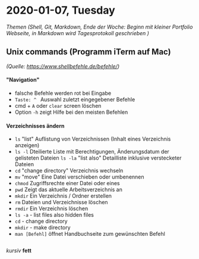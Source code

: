 # 2020-01-07, Tuesday
*Themen (Shell, Git, Markdown, Ende der Woche: Beginn mit kleiner Portfolio Webseite, in Markdown wird Tagesprotokoll geschrieben
)*

## Unix commands (Programm iTerm auf Mac)
*(Quelle: https://www.shellbefehle.de/befehle/)*
#### "Navigation"
- falsche Befehle werden rot bei Eingabe
-  `Taste: ^ `	Auswahl zuletzt eingegebener Befehle
- cmd + `A` 
oder
`clear`     screen löschen
- Option `-h` zeigt Hilfe bei den meisten Befehlen


#### Verzeichnisses ändern
-  `ls`	    "list" Auflistung von Verzeichnissen (Inhalt eines Verzeichnis anzeigen)
- `ls -l`	 Dteilierte Liste mit Berechtigungen, Änderungsdatum der gelisteten Dateien 
 `ls -la`	 "list also" Detailliste inklusive verstecketer Dateien
- `cd`	    "change directory" Verzeichnis wechseln
- `mv`	    "move" Eine Datei verschieben oder umbenennen
- `chmod`	Zugriffsrechte einer Datei oder eines 
- `pwd`	    Zeigt das aktuelle Arbeitsverzeichnis an
- `mkdir`	Ein Verzeichnis / Ordner erstellen
- `rm`	    Dateien und Verzeichnisse löschen
- `rmdir`	Ein Verzeichnis löschen
- `ls -a`   - list files also hidden files
- `cd`      - change directory
- `mkdir`   - make directory
- `man [Befehl]` öffnet Handbuchseite zum gewünschten Befehl

``` Hui, ein schwarzer Kasten
```



*kursiv* 
**fett** 
